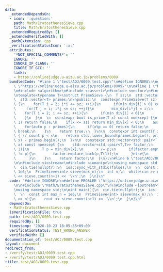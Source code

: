 ```yaml
---
data:
  _extendedDependsOn:
  - icon: ':question:'
    path: Math/EratosthenesSieve.cpp
    title: Math/EratosthenesSieve.cpp
  _extendedRequiredBy: []
  _extendedVerifiedWith: []
  _pathExtension: cpp
  _verificationStatusIcon: ':x:'
  attributes:
    '*NOT_SPECIAL_COMMENTS*': ''
    IGNORE: ''
    IGNORE_IF_CLANG: ''
    IGNORE_IF_GCC: ''
    links:
    - https://onlinejudge.u-aizu.ac.jp/problems/0009
  bundledCode: "#line 1 \"test/AOJ/0009.test.cpp\"\n#define IGNORE\n\n#define PROBLEM\
    \ \"https://onlinejudge.u-aizu.ac.jp/problems/0009\"\n\n#line 1 \"Math/EratosthenesSieve.cpp\"\
    \n#include <algorithm>\n#include <cassert>\n#include <vector>\n#include <utility>\n\
    \ntemplate<typename T>\nstruct PrimeSieve {\n  T sz;\n  std::vector<T> min_div;\n\
    \  std::vector<T> primes;\n\npublic:\n  constexpr PrimeSieve(T sz) : sz(sz), min_div(sz+1,-1)\
    \ {\n    for(T i = 2; i*i <= sz; ++i){\n      if(min_div[i] > 0) continue;\n \
    \     for(T j = i; i*j <= sz; ++j){\n        min_div[i*j] = i;\n      }\n    }\n\
    \    for(T i = 2; i <= sz; ++i){\n      if(min_div[i] < 0)\n        primes.emplace_back(i);\n\
    \    }\n  }\n  \n  constexpr bool is_prime(T x) const noexcept {\n    if(x <=\
    \ 1) return false;\n    if(x <= sz) return min_div[x] < 0;\n    assert(x <= sz*sz);\n\
    \    for(auto p : primes){\n      if(x%p == 0) return false;\n      if(p*p > x)\
    \ break;\n    }\n    return true;\n  }\n\n  constexpr int count(T x) const noexcept\
    \ { // count p < x\n    return std::lower_bound(primes.begin(), primes.end(),\
    \ x) - primes.begin();\n  }\n\n  constexpr std::vector<std::pair<T,T>> factorize(T\
    \ x) const noexcept {\n    std::vector<std::pair<T,T>> factor;\n    while(x >\
    \ 1){\n      T p = min_div[x];\n      x /= p;\n      if(factor.empty() or factor.back().first\
    \ != p){\n        factor.emplace_back(p,T(1));\n      }else{\n        ++factor.back().second;\n\
    \      }\n    }\n    return factor;\n  }\n};\n#line 6 \"test/AOJ/0009.test.cpp\"\
    \n\n#include <iostream>\n#include <iomanip>\n\nusing namespace std;\n\nint main(){\n\
    \  cin.tie(nullptr);\n  ios::sync_with_stdio(false);\n  \n  const int max_n =\
    \ 1e6;\n  PrimeSieve<int> sieve(max_n);\n  int n;\n  while(cin >> n){\n    cout\
    \ << sieve.count(n+1) << '\\n';\n  }\n}\n"
  code: "#define IGNORE\n\n#define PROBLEM \"https://onlinejudge.u-aizu.ac.jp/problems/0009\"\
    \n\n#include \"Math/EratosthenesSieve.cpp\"\n\n#include <iostream>\n#include <iomanip>\n\
    \nusing namespace std;\n\nint main(){\n  cin.tie(nullptr);\n  ios::sync_with_stdio(false);\n\
    \  \n  const int max_n = 1e6;\n  PrimeSieve<int> sieve(max_n);\n  int n;\n  while(cin\
    \ >> n){\n    cout << sieve.count(n+1) << '\\n';\n  }\n}\n"
  dependsOn:
  - Math/EratosthenesSieve.cpp
  isVerificationFile: true
  path: test/AOJ/0009.test.cpp
  requiredBy: []
  timestamp: '2020-10-23 18:05:35+09:00'
  verificationStatus: TEST_WRONG_ANSWER
  verifiedWith: []
documentation_of: test/AOJ/0009.test.cpp
layout: document
redirect_from:
- /verify/test/AOJ/0009.test.cpp
- /verify/test/AOJ/0009.test.cpp.html
title: test/AOJ/0009.test.cpp
---
```

